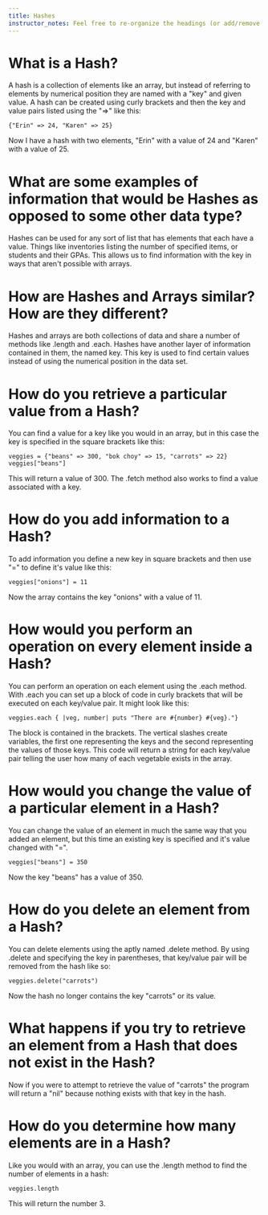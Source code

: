 ```yaml
---
title: Hashes
instructor_notes: Feel free to re-organize the headings (or add/remove headings) below. We included the headings for your benefit, but it's 100% fine if you want to write your responses in some different structure.
---
```


# What is a Hash?

A hash is a collection of elements like an array, but instead of referring to elements by numerical position they are named with a "key" and given value.
A hash can be created using curly brackets and then the key and value pairs listed using the "=>" like this:

    {"Erin" => 24, "Karen" => 25}

Now I have a hash with two elements, "Erin" with a value of 24 and "Karen" with a value of 25.


# What are some examples of information that would be Hashes as opposed to some other data type?

Hashes can be used for any sort of list that has elements that each have a value. Things like inventories listing the number of specified items, or students and their GPAs. This allows us to find information with the key in ways that aren't possible with arrays.


# How are Hashes and Arrays similar? How are they different?

Hashes and arrays are both collections of data and share a number of methods like .length and .each. Hashes have another layer of information contained in them, the named key. This key is used to find certain values instead of using the numerical position in the data set.


# How do you retrieve a particular value from a Hash?

You can find a value for a key like you would in an array, but in this case the key is specified in the square brackets like this:

    veggies = {"beans" => 300, "bok choy" => 15, "carrots" => 22}
    veggies["beans"]
    
This will return a value of 300. The .fetch method also works to find a value associated with a key.


# How do you add information to a Hash?

To add information you define a new key in square brackets and then use "=" to define it's value like this:

    veggies["onions"] = 11

Now the array contains the key "onions" with a value of 11. 


# How would you perform an operation on every element inside a Hash?

You can perform an operation on each element using the .each method. With .each you can set up a block of code in curly brackets that will be executed on each key/value pair. It might look like this:

    veggies.each { |veg, number| puts "There are #{number} #{veg}."}

The block is contained in the brackets. The vertical slashes create variables, the first one representing the keys and the second representing the values of those keys.
This code will return a string for each key/value pair telling the user how many of each vegetable exists in the array.


# How would you change the value of a particular element in a Hash?

You can change the value of an element in much the same way that you added an element, but this time an existing key is specified and it's value changed with "=".

    veggies["beans"] = 350

Now the key "beans" has a value of 350.

# How do you delete an element from a Hash?

You can delete elements using the aptly named .delete method. By using .delete and specifying the key in parentheses, that key/value pair will be removed from the hash like so:

    veggies.delete("carrots")

Now the hash no longer contains the key "carrots" or its value.


# What happens if you try to retrieve an element from a Hash that does not exist in the Hash?

Now if you were to attempt to retrieve the value of "carrots" the program will return a "nil" because nothing exists with that key in the hash.


# How do you determine how many elements are in a Hash?

Like you would with an array, you can use the .length method to find the number of elements in a hash:

    veggies.length

This will return the number 3.